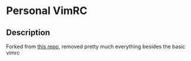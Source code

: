 # Personal VimRC
## Description
Forked from [this repo](https://github.com/amix/vimrc), removed pretty
much everything besides the basic vimrc 
